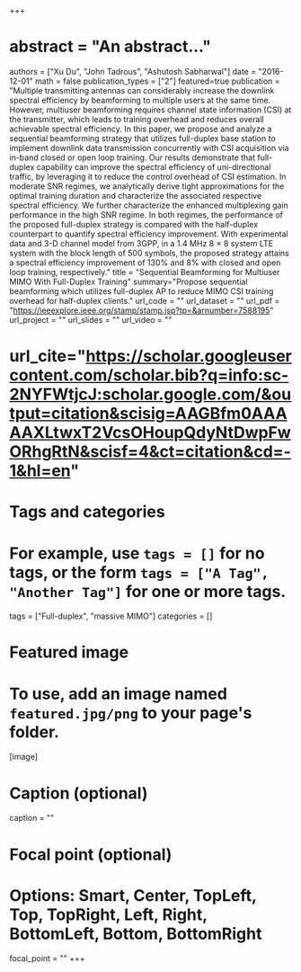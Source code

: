 +++
# abstract = "An abstract..."
authors = ["Xu Du", "John Tadrous", "Ashutosh Sabharwal"]
date = "2016-12-01"
math = false
publication_types = ["2"]
featured=true
publication = "Multiple transmitting antennas can considerably increase the downlink spectral efficiency by beamforming to multiple users at the same time. However, multiuser beamforming requires channel state information (CSI) at the transmitter, which leads to training overhead and reduces overall achievable spectral efficiency. In this paper, we propose and analyze a sequential beamforming strategy that utilizes full-duplex base station to implement downlink data transmission concurrently with CSI acquisition via in-band closed or open loop training. Our results demonstrate that full-duplex capability can improve the spectral efficiency of uni-directional traffic, by leveraging it to reduce the control overhead of CSI estimation. In moderate SNR regimes, we analytically derive tight approximations for the optimal training duration and characterize the associated respective spectral efficiency. We further characterize the enhanced multiplexing gain performance in the high SNR regime. In both regimes, the performance of the proposed full-duplex strategy is compared with the half-duplex counterpart to quantify spectral efficiency improvement. With experimental data and 3-D channel model from 3GPP, in a 1.4 MHz 8 × 8 system LTE system with the block length of 500 symbols, the proposed strategy attains a spectral efficiency improvement of 130% and 8% with closed and open loop training, respectively."
title = "Sequential Beamforming for Multiuser MIMO With Full-Duplex Training"
summary="Propose sequential beamforming which utilizes full-duplex AP to reduce MIMO CSI training overhead for half-duplex clients."
url_code = ""
url_dataset = ""
url_pdf = "https://ieeexplore.ieee.org/stamp/stamp.jsp?tp=&arnumber=7588195"
url_project = ""
url_slides = ""
url_video = ""
# url_cite="https://scholar.googleusercontent.com/scholar.bib?q=info:sc-2NYFWtjcJ:scholar.google.com/&output=citation&scisig=AAGBfm0AAAAAXLtwxT2VcsOHoupQdyNtDwpFwORhgRtN&scisf=4&ct=citation&cd=-1&hl=en"

# Tags and categories
# For example, use `tags = []` for no tags, or the form `tags = ["A Tag", "Another Tag"]` for one or more tags.
tags = ["Full-duplex", "massive MIMO"]
categories = []

# Featured image
# To use, add an image named `featured.jpg/png` to your page's folder.
[image]
  # Caption (optional)
  caption = ""

  # Focal point (optional)
  # Options: Smart, Center, TopLeft, Top, TopRight, Left, Right, BottomLeft, Bottom, BottomRight
  focal_point = ""
+++
